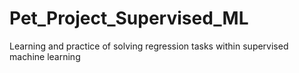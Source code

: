 # Pet_Project_Supervised_ML
Learning and practice of solving regression tasks within supervised machine learning
